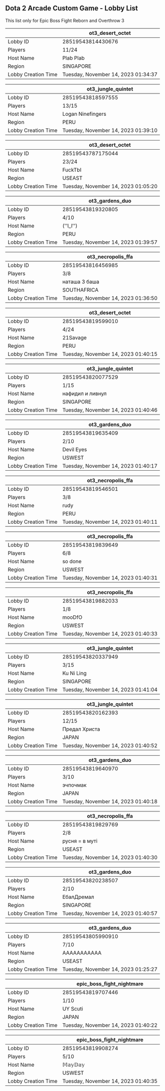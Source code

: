 ## Dota 2 Arcade Custom Game - Lobby List

This list only for Epic Boss Fight Reborn and Overthrow 3

|  | ot3_desert_octet |
| ------ | ------ |
| Lobby ID | 28519543814430676 |
| Players | 11/24 |
| Host Name | Plab Plab |
| Region | SINGAPORE |
| Lobby Creation Time | Tuesday, November 14, 2023 01:34:37 |


|  | ot3_jungle_quintet |
| ------ | ------ |
| Lobby ID | 28519543818597555 |
| Players | 13/15 |
| Host Name | Logan Ninefingers |
| Region | PERU |
| Lobby Creation Time | Tuesday, November 14, 2023 01:39:10 |


|  | ot3_desert_octet |
| ------ | ------ |
| Lobby ID | 28519543787175044 |
| Players | 23/24 |
| Host Name | FuckTbI |
| Region | USEAST |
| Lobby Creation Time | Tuesday, November 14, 2023 01:05:20 |


|  | ot3_gardens_duo |
| ------ | ------ |
| Lobby ID | 28519543819320805 |
| Players | 4/10 |
| Host Name | (''l_l'') |
| Region | PERU |
| Lobby Creation Time | Tuesday, November 14, 2023 01:39:57 |


|  | ot3_necropolis_ffa |
| ------ | ------ |
| Lobby ID | 28519543816456985 |
| Players | 3/8 |
| Host Name | наташа 3 баша |
| Region | SOUTHAFRICA |
| Lobby Creation Time | Tuesday, November 14, 2023 01:36:50 |


|  | ot3_desert_octet |
| ------ | ------ |
| Lobby ID | 28519543819599010 |
| Players | 4/24 |
| Host Name | 21Savage |
| Region | PERU |
| Lobby Creation Time | Tuesday, November 14, 2023 01:40:15 |


|  | ot3_jungle_quintet |
| ------ | ------ |
| Lobby ID | 28519543820077529 |
| Players | 1/15 |
| Host Name | нафидил и ливнул |
| Region | SINGAPORE |
| Lobby Creation Time | Tuesday, November 14, 2023 01:40:46 |


|  | ot3_gardens_duo |
| ------ | ------ |
| Lobby ID | 28519543819635409 |
| Players | 2/10 |
| Host Name | Devil Eyes |
| Region | USWEST |
| Lobby Creation Time | Tuesday, November 14, 2023 01:40:17 |


|  | ot3_necropolis_ffa |
| ------ | ------ |
| Lobby ID | 28519543819546501 |
| Players | 3/8 |
| Host Name | rudy |
| Region | PERU |
| Lobby Creation Time | Tuesday, November 14, 2023 01:40:11 |


|  | ot3_necropolis_ffa |
| ------ | ------ |
| Lobby ID | 28519543819839649 |
| Players | 6/8 |
| Host Name | so done |
| Region | USWEST |
| Lobby Creation Time | Tuesday, November 14, 2023 01:40:31 |


|  | ot3_necropolis_ffa |
| ------ | ------ |
| Lobby ID | 28519543819882033 |
| Players | 1/8 |
| Host Name | mooDfO |
| Region | USWEST |
| Lobby Creation Time | Tuesday, November 14, 2023 01:40:33 |


|  | ot3_jungle_quintet |
| ------ | ------ |
| Lobby ID | 28519543820337949 |
| Players | 3/15 |
| Host Name | Ku Ni Ling |
| Region | SINGAPORE |
| Lobby Creation Time | Tuesday, November 14, 2023 01:41:04 |


|  | ot3_jungle_quintet |
| ------ | ------ |
| Lobby ID | 28519543820162393 |
| Players | 12/15 |
| Host Name | Предал Христа |
| Region | JAPAN |
| Lobby Creation Time | Tuesday, November 14, 2023 01:40:52 |


|  | ot3_gardens_duo |
| ------ | ------ |
| Lobby ID | 28519543819640970 |
| Players | 3/10 |
| Host Name | эчпочмак |
| Region | JAPAN |
| Lobby Creation Time | Tuesday, November 14, 2023 01:40:18 |


|  | ot3_necropolis_ffa |
| ------ | ------ |
| Lobby ID | 28519543819829769 |
| Players | 2/8 |
| Host Name | русня = в муті |
| Region | USEAST |
| Lobby Creation Time | Tuesday, November 14, 2023 01:40:30 |


|  | ot3_gardens_duo |
| ------ | ------ |
| Lobby ID | 28519543820238507 |
| Players | 2/10 |
| Host Name | ЕбалДремал |
| Region | SINGAPORE |
| Lobby Creation Time | Tuesday, November 14, 2023 01:40:57 |


|  | ot3_gardens_duo |
| ------ | ------ |
| Lobby ID | 28519543805990910 |
| Players | 7/10 |
| Host Name | AAAAAAAAAAA |
| Region | USEAST |
| Lobby Creation Time | Tuesday, November 14, 2023 01:25:27 |


|  | epic_boss_fight_nightmare |
| ------ | ------ |
| Lobby ID | 28519543819707446 |
| Players | 1/10 |
| Host Name | UY Scuti |
| Region | JAPAN |
| Lobby Creation Time | Tuesday, November 14, 2023 01:40:22 |


|  | epic_boss_fight_nightmare |
| ------ | ------ |
| Lobby ID | 28519543819908274 |
| Players | 5/10 |
| Host Name | 𝕄𝕒𝕪𝔻𝕒𝕪 |
| Region | USWEST |
| Lobby Creation Time | Tuesday, November 14, 2023 01:40:35 |


